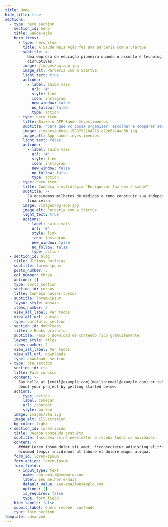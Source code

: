 ```yaml
---
title: Home
hide_title: true
sections:
  - type: hero_section
    section_id: hero
    title: Saúde+Ação
    hero_items:
      - type: hero_item
        title: A Saúde Mais Ação fez uma parceria com a StartSe
        subtitle: >-
          Uma empresa de educação pioneira quando o assunto é tecnologias
          disruptivas.
        image: /images/bg-app.jpg
        image_alt: Parceria com a StartSe
        light_text: true
        actions:
          - label: saiba mais
            url: '#'
            style: link
            icon: instagram
            new_window: false
            no_follow: false
            type: action
      - type: hero_item
        title: Baixe o APP Saúde Investimentos
        subtitle: 'para que vc possa organizar, escolher e comparar seus investimentos'
        image: /images/photo-1588792164216-c72e6a14ae0b.jpg
        image_alt: App saúde investimentos
        light_text: false
        actions:
          - label: saiba mais
            url: '#'
            style: link
            icon: instagram
            new_window: false
            no_follow: false
            type: action
      - type: hero_item
        title: Conheça a estratégia “Enriquecer faz bem à saúde”
        subtitle: >-
          Já ensinamos milhares de médicos a como construir sua independência
          financeira
        image: /images/bg-app.jpg
        image_alt: Parceria com a StartSe
        light_text: true
        actions:
          - label: saiba mais
            url: '#'
            style: link
            icon: instagram
            new_window: false
            no_follow: false
            type: action
  - section_id: blog
    title: Últimas notícias
    subtitle: lorem-ipsum
    posts_number: 3
    col_number: three
    actions: []
    type: posts_section
  - section_id: cursos
    title: Conheça nossos cursos
    subtitle: lorem-ipsum
    layout_style: mosaic
    items_number: 2
    view_all_label: Ver todos
    view_all_url: cursos
    type: portfolio_section
  - section_id: downloads
    title: e-Books gratuitos
    subtitle: Faça o download de conteúdo rico gratuitamente
    layout_style: tiles
    items_number: 2
    view_all_label: Ver todos
    view_all_url: downloads
    type: downloads_section
  - type: cta_section
    section_id: cta
    title: Fale conosco
    content: >-
      Say hello at [email@example.com](mailto:email@example.com) or tell us more
      about your project by getting started below.
    actions:
      - type: action
        label: Começar
        url: /contact
        style: button
    image: images/cta.svg
    image_alt: Illustration
    bg_color: light
  - section_id: lorem-ipsum
    title: Receba conteúdo gratuito
    subtitle: Inscreva-se na newsletter e receba todas as novidades!
    content: >
      ##### Lorem ipsum dolor sit amet, **consectetur adipiscing elit**, sed do
      eiusmod tempor incididunt ut labore et dolore magna aliqua.
    form_id: lorem-ipsum
    form_action: lorem-ipsum
    form_fields:
      - input_type: text
        name: seu-email@exemplo.com
        label: Seu melhor e-mail
        default_value: seu-email@exemplo.com
        options: []
        is_required: false
        type: form_field
    hide_labels: false
    submit_label: Quero receber conteúdo
    type: form_section
template: advanced
---
```

